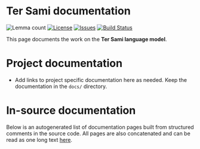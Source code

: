 # Ter Sami documentation

![Lemma count](https://img.shields.io/endpoint?url=https%3A%2F%2Fraw.githubusercontent.com%2Fgiellalt%2Flang-sjt%2Fgh-pages%2Flemmacount.json)
[![License](https://img.shields.io/github/license/giellalt/lang-sjt)](https://github.com/giellalt/lang-sjt/blob/main/LICENSE)
[![Issues](https://img.shields.io/github/issues/giellalt/lang-sjt)](https://github.com/giellalt/lang-sjt/issues)
[![Build Status](https://divvun-tc.giellalt.org/api/github/v1/repository/giellalt/lang-sjt/main/badge.svg)](https://github.com/giellalt/lang-sjt/actions)

This page documents the work on the **Ter Sami language model**. 

# Project documentation

* Add links to project specific documentation here as needed. Keep the documentation in the `docs/` directory.

# In-source documentation

Below is an autogenerated list of documentation pages built from structured comments in the source code. All pages are also concatenated and can be read as one long text [here](sjt.md).
